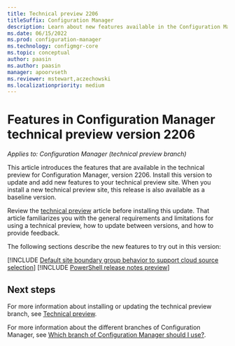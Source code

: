 ```yaml
---
title: Technical preview 2206
titleSuffix: Configuration Manager
description: Learn about new features available in the Configuration Manager technical preview branch version 2206.
ms.date: 06/15/2022
ms.prod: configuration-manager
ms.technology: configmgr-core
ms.topic: conceptual
author: paasin
ms.author: paasin
manager: apoorvseth
ms.reviewer: mstewart,aczechowski
ms.localizationpriority: medium
---
```


# Features in Configuration Manager technical preview version 2206

*Applies to: Configuration Manager (technical preview branch)*

This article introduces the features that are available in the technical preview for Configuration Manager, version 2206. Install this version to update and add new features to your technical preview site.<!-- baseline only statement: --> When you install a new technical preview site, this release is also available as a baseline version.

Review the [technical preview](../technical-preview.md) article before installing this update. That article familiarizes you with the general requirements and limitations for using a technical preview, how to update between versions, and how to provide feedback.

The following sections describe the new features to try out in this version:

<!-- [!INCLUDE [Example feature name](includes/2206/1234567.md)] -->

[!INCLUDE [Default site boundary group behavior to support cloud source selection](includes/2206/10674394.md)]
[!INCLUDE [PowerShell release notes preview](includes/2206/14431761.md)]


<!-- ## General known issues  -->

<!--  [!INCLUDE [11018755](includes/2112/known-issue-11018755.md)] -->
## Next steps

For more information about installing or updating the technical preview branch, see [Technical preview](../technical-preview.md).

For more information about the different branches of Configuration Manager, see [Which branch of Configuration Manager should I use?](../../understand/which-branch-should-i-use.md).
